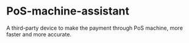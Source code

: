 # PoS-machine-assistant
A third-party device to make the payment through PoS machine, more faster and more accurate.
